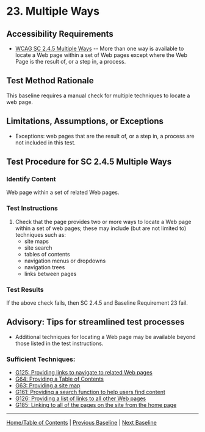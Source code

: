 # 23. Multiple Ways
## Accessibility Requirements
* [WCAG SC 2.4.5 Multiple Ways](http://www.w3.org/TR/UNDERSTANDING-WCAG20/navigation-mechanisms-mult-loc.html) -- More than one way is available to locate a Web page within a set of Web pages except where the Web Page is the result of, or a step in, a process.

## Test Method Rationale
This baseline requires a manual check for multiple techniques to locate a web page.

## Limitations, Assumptions, or Exceptions
* Exceptions: web pages that are the result of, or a step in, a process are not included in this test.

## Test Procedure for SC 2.4.5 Multiple Ways
### Identify Content
Web page within a set of related Web pages.

### Test Instructions
1. Check that the page provides two or more ways to locate a Web page within a set of web pages; these may include (but are not limited to) techniques such as:
    * site maps
    * site search
    * tables of contents
    * navigation menus or dropdowns
    * navigation trees
    * links between pages

### Test Results
If the above check fails, then SC 2.4.5 and Baseline Requirement 23 fail.

## Advisory: Tips for streamlined test processes
* Additional techniques for locating a Web page may be available beyond those listed in the test instructions.

### Sufficient Techniques:
* [G125: Providing links to navigate to related Web pages](https://www.w3.org/TR/WCAG20-TECHS/G125.html)
* [G64: Providing a Table of Contents](https://www.w3.org/TR/WCAG20-TECHS/G64.html)
* [G63: Providing a site map](https://www.w3.org/TR/WCAG20-TECHS/G63.html)
* [G161: Providing a search function to help users find content](https://www.w3.org/TR/WCAG20-TECHS/G161.html)
* [G126: Providing a list of links to all other Web pages](https://www.w3.org/TR/WCAG20-TECHS/G126.html)
* [G185: Linking to all of the pages on the site from the home page](https://www.w3.org/TR/WCAG20-TECHS/G185.html)

----------------------------------------
[Home/Table of Contents](index.md) | [Previous Baseline](22Resize.md) | [Next Baseline](24Parsing.md)
